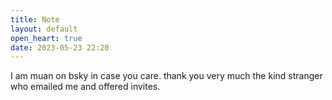```yaml
---
title: Note
layout: default
open_heart: true
date: 2023-05-23 22:20
---
```


I am muan on bsky in case you care. thank you very much the kind stranger who emailed me and offered invites.
